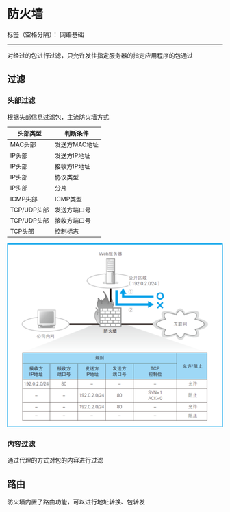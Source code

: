 # 防火墙

标签（空格分隔）： 网络基础

---

对经过的包进行过滤，只允许发往指定服务器的指定应用程序的包通过

## 过滤

### 头部过滤

根据头部信息过滤包，主流防火墙方式

| 头部类型 | 判断条件 |
| --- | --- |
| MAC头部 | 发送方MAC地址 |
| IP头部 | 发送方IP地址 |
| IP头部 | 接收方IP地址 |
| IP头部 | 协议类型 |
| IP头部 | 分片 |
| ICMP头部 | ICMP类型 |
| TCP/UDP头部 | 发送方端口号 |
| TCP/UDP头部 | 接收方端口号 |
| TCP头部 | 控制标志 |

![头部过滤](https://raw.githubusercontent.com/wchaochao/images/master/gitbook-network-base/firewall-filter.png)

### 内容过滤

通过代理的方式对包的内容进行过滤

## 路由

防火墙内置了路由功能，可以进行地址转换、包转发
